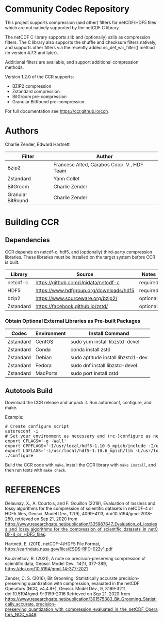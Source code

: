 # Community Codec Repository

This project supports compression (and other) filters for netCDF/HDF5
files which are not natively supported by the netCDF C library.

The netCDF C library supports zlib and (optionally) szlib as
compression filters. The C library also supports the shuffle and
checksum filters natively, and supports other filters via the recently
added nc_def_var_filter() method (in version 4.7.3 and later).

Additional filters are available, and support additional compression
methods.

Version 1.2.0 of the CCR supports:
* BZIP2 compression
* Zstandard compression
* BitGroom pre-compression
* Granular BitRound pre-compression

For full documentation see https://ccr.github.io/ccr/.

# Authors

Charlie Zender, Edward Hartnett

Filter | Author
-------|-------
Bzip2  | Francesc Alted, Carabos Coop. V., HDF Team
Zstandard | Yann Collet
BitGroom | Charlie Zender
Granular BitRound | Charlie Zender

# Building CCR

## Dependencies

CCR depends on netcdf-c, hdf5, and (optionally) third-party
compression libraries. These libraries must be installed on the target
system before CCR is built.

Library   | Source                                    | Notes
--------- |-------                                    | -----
netcdf-c  | https://github.com/Unidata/netcdf-c       | required
HDF5      | https://www.hdfgroup.org/downloads/hdf5   | required
bzip2     | https://www.sourceware.org/bzip2/         | optional
Zstandard | https://facebook.github.io/zstd/          | optional 

### Obtain Optional External Libraries as Pre-built Packages

Codec     |  Environment | Install Command
--------- |------------- | ---------------
Zstandard |  CentOS      | sudo yum install libzstd-devel
Zstandard |  Conda       | conda install zstd
Zstandard |  Debian      | sudo aptitude install libzstd1-dev
Zstandard |  Fedora      | sudo dnf install libzstd-devel
Zstandard |  MacPorts    | sudo port install zstd

## Autotools Build

Download the CCR release and unpack it. Run autoreconf, configure, and make.

Example:
<pre>
# Create configure script
autoreconf -i
# Set your environment as necessary and (re-)configure as necessary:
export CFLAGS='-g -Wall'
export CPPFLAGS='-I/usr/local/hdf5-1.10.6_mpich/include -I/usr/local/netcdf-c-4.7.4_hdf5-1.10.6_szip_mpich/include'
export LDFLAGS='-L/usr/local/hdf5-1.10.6_mpich/lib -L/usr/local/netcdf-c-4.7.4_hdf5-1.10.6_szip_mpich/lib'
./configure  
</pre>

Build the CCR code with `make`, install the CCR library with
`make install`, and then run tests with `make check`.

# REFERENCES

Delaunay, X., A. Courtois, and F. Gouillon (2019), Evaluation of
lossless and lossy algorithms for the compression of scientific
datasets in netCDF-4 or HDF5 files, Geosci. Model Dev., 12(9),
4099-4113, doi:10.5194/gmd-2018-250, retrieved on Sep 21, 2020 from
https://www.researchgate.net/publication/335987647_Evaluation_of_lossless_and_lossy_algorithms_for_the_compression_of_scientific_datasets_in_netCDF-4_or_HDF5_files.

Hartnett, E. (2011), netCDF-4/HDF5 File Format,
https://earthdata.nasa.gov/files/ESDS-RFC-022v1.pdf

Kouznetsov, R. (2021), A note on precision-preserving compression of scientific data, Geosci. Model Dev., 14(1), 377-389, https://doi.org/10.5194/gmd-14-377-2021

Zender, C. S. (2016), Bit Grooming: Statistically accurate
precision-preserving quantization with compression, evaluated in the
netCDF Operators (NCO, v4.4.8+), Geosci. Model Dev., 9, 3199-3211,
doi:10.5194/gmd-9-3199-2016 Retrieved on Sep 21, 2020 from
https://www.researchgate.net/publication/301575383_Bit_Grooming_Statistically_accurate_precision-preserving_quantization_with_compression_evaluated_in_the_netCDF_Operators_NCO_v448.
